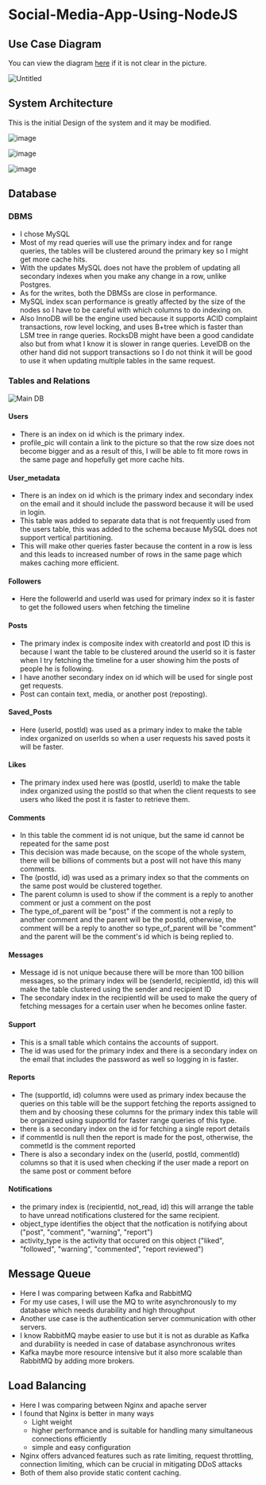 # Social-Media-App-Using-NodeJS
## Use Case Diagram
You can view the diagram <a href="https://online.visual-paradigm.com/w/dpgzbxos/diagrams/?lightbox=1&target=blank&highlight=0000ff&editBlankUrl=https%3A%2F%2Fonline.visual-paradigm.com%2Fapp%2Fdiagrams%2F%23diagram%3Aproj%3D0%26vpov%3D16.3%26vpob%3D20220410%26client%3D1%26edit%3D_blank&layers=1&nav=1&title=Social%20media%20app%20v2&vpov=16.3&vpob=20220410#R3cU2FsdlGVkX1E%2FHVKCnJaBmI4m5mHKG1WoEt9IxB6YXrrJCr210E%3DY8NQiTL52HC23sIGDPr5%2FtfO6sD4812bef7zAt2Sm%2FkIgVD4%2FRI3SsALE3RPqgBgfyJ%2Fe30614TiCkJvwOfQCBj8S6FNJYs0NrGZ8vXzsPYRPoKeJvf58%2BpmtoAQTQ5RzGEUXzkBDUVl3lzdHwffa0M5e%2FbNA8ikOg1PyVmKc2GYyJ9z7ZImFTNuNbqJPs%2FzLmuKQSU%2F59NZFvZp5lqHZv9r2J5h%2FeZ0VpwhtGxDMl0IhQCSSRUxrLk9uOcdugsb9Z13h7nbkPEMy1fSUZtRAmqWwn5vzFVoAr5Py9Lpp%2FJzHl4Wb70nusYZiHDflvVmFAKnlalDnqsUfNT%2FYfsRrA9Jbf%2F6eK8MslSvXCuQuYWn9VFS57owmzAGZ1dbZVe7MSXpBCl605sZpBKibICAbQoTOadcSA5mGZ%2BpW%2ByeDG8vr1zp7IvpFCNx9lCvS8yww6tXpkVdk8Q9gDTF3mEVAI%2BG5OHPHxNYfwO5I%2BkGhyjZDtozu%2BvanZSFO1KnQIlKCeYp1FtlU%2BQwIDg3yZZk9LXUl%2FWfWiopZ%2BrPSEfcp077kyUioRid8I1ZoLfDHNMB%2BH5UxgPDceAvcL3%2FEwiElQ1RKE6ypkV%2B7uSNjQTVhoUoSjvasmKgAwjSnwmLupDA4lI%2F07GXF62wHwgrbMwIj7uFpvnGNuQD2lE8eVWtvSN3%2Fnmcx1UIGy58znvzpkw0%2B%2FxAd%2F7W35FWdCE%2BCETKvia0LHkfXhnUnLGAoJPhVC0kmZeMlKJihH977Uesx0IWbmlgo%2FMHWhmWXKAJsK3s%2FYBLLsBvRAUucMkrY831Ijy6%2Bi3vwo1tKAbqzArKvBFje3wMSg8Ua01yLDsWz7Pv91EJyh2abHCNVbLp%2BXtPSdymp1prmCcvL2pCovf1L5EvmLz2ubjMzZCDdyI1zrUL9hqs4sNODeZbVYocNlJfUYGZ3DLp%2FypfA6J4wGU7G22I1uksdB0XxSTneuynD55cOzS43LzoZbyPxlzk6f0IyediHPERCQeNQOLW5%2BUYFSEwai5Nzll8Lz%2B0UXovjAEweCYUEIml6wVWl5bn8gduvZlMe1UUyHcWypdqAKZsdawgV0KqtJp8mtSSirpRFmsr9LkUzb8xRx7NJmQSAEbD3UjNWS6xEvl%2FXWx9kW%2Fs37bNWrqlnOLdXs%2FSmNsDO14kz0kPSB%2B37G16PR3c7yW7r8JkTR09e2ZbjQo4%2F6E4fE9MyBLQkmdtEWfKYBu1YepFt7KsExc1Ysa6v33QoDxwist8U75QuUiyj7XEjHWHCxdVqH0AbLPB%2FCNWFecuIvOwqvSPcu3aZ4Gr6IgF9N77JSvJBbe6RhgpWP7tLdhmjKBYBzQSxcilldg6zdrd2ywlg1vCCR0R94NuekMjLlQTyRr16404R%2Bs9xVo8GmVccni66sHfzwJB1UigXa1YSvT9uc0TUeyKbKXkTBjzS2q6roXR55cV60grEB%2F9mQonPDR0TBnV7L9tqSBBic%2FI1rqLN4blRUmjlzxjzTnZWtjti0v5G%2Bx%2B%2FIzx3g4EPZEUofQOEsOdtnyuxkm6ZPLKsiBtfNHQwx6A%2FvzMJe%2BZXL0PbaOx1L0xbrM6JZKqPbs5%2BVgBewSlLCozg%2FKLfknnMvPheWFpFOCwg21%2BU0YZs%2BOIkTnwxl5nSLmrZqWV8X7kHWk5YAO%2FzA3A%2Bxder86a7HagueKbHyf64hJgrCgc19NKqaOD0rDDmbfmd7gg6rMi7tiqw4Ca1aXGR8tCOlGurnrqeEEryET7UDwGklyXlDvZDhEp%2BYGYVpASJThjzdoo4WUdzoWzPmSOkU0H0qqWv6cH4xe4OPo7e4dX2Sdgc7CJg9%2B%2FJJratOzjeotodNuMkiTWgQ8oTuReY%2Fsc446zO0pHan4p2UFBVhIzZ80YG0I4JiY42%2ByeMAG2Wmpi1GcxFoR0fNXet9nd7e9IjCJVmpDupUd1H2NT1sBmJ6AOFToxTOPE7Ds6FDEGbNinXH5Rbqe0z04aLxR1IBlEJPYwNQXUkiAoDkHVOtmOoF4Dzn0BBoaqNITwl9mz7GUJ%2Fo7W%2BEFxMTKDBJIgTIhbc%2FqUbU%2FtaAlnYEeZf2NLTLzdgKf83Atz7hxu12dLaWpySNUZpHQywLs5lur5NyKrQT4gjj90OQYoEc%2B7VjBPCf0ddSB2Hq%2B%2BUxckqaRKNuzOERGWwR4Y44sZeD2rA%2BLoD0n%2BEIjNrXTTDuDjnBAdUEaNoUBTlZQ5fVe903OhJCuO0RW%2F%2FYx5iouksGmTFTvz9gnoLB18M0wpKeNoRbaK4fzEb4edWqtJ%2F%2FcxX2jNX%2Bq47ZULFzINkqOguk4EXTQDaDSpK5FfLU%2BJuahunQhyRWxiaTt9%2FAFUwhUQoBnJMZUiLl360f3fYMazFrsSd3sbpbHN8ZemvVqUNidFCsRjlTURH0NARL%2Fedalpgghu2IKoQJgxrZmmHodLz%2B6ANXA3E9u83hB5%2BKvWu%2BcekFY3fANoL8klWzzUbHjq333FJu8r1lA%2Frf9EOiR7ULq1sUE3Ge%2BS7pv7G5v%2FUpxBpUiDuBAHJ7marur9D9k%2F%2FveObtOh1fsajkPgakRvDKQigjAT6Pg86QUVsUoaZcBSRdJHoD2FVO1Dc7lxyDHUoNwfhreNqNhN1spBTH4CyWPI5YM%2BxmPuMhiw7keq%2BnFtwkOgTptcAXP6UsVErOXyjHPpWcA1Ykqis4zXL%2BrdDwtNAZj4X2yoSUCHEiidrlkZ0nY541%2BclQUlHX5xEebM0o%2FVoY9pRC8aiK%2BMgwAEL8MKwr%2Bi5pYDIUhV73HGQSq8ZPOSz%2BYu01IpXTP5siFhCfH3gkFvBWPxtjVYkLjwbKPaNaptBubENE0K3I%2BmBmclQt1Kte3Prd3zM3Mpgm9ybYA65XErMSkSyQ0yUr2hZHNnYoJs5Lj8wE2bQ5gd%2FtOMz8LoDVK4S6fvErllLlVjUI3ra8N0GTmsSbuwsn2p8sHHMsNOXrOvhjaBtgqbJRmWMu0SVpsxP2iAR2a5YTu9noZ36d8gtLu%2BPjr%2BE4ypL9x04ZinPKZk3rgtMXVXUUiHjicAy0pfxtBC%2FnqvxG3LtMLyRNZDVis36L%2FnIeaZt%2FlhOiLu%2FFRZ4RTeR0hb9r%2FuXKSgwQB3xiqHMPKCIKhvR77J26NjmZ3mEqftR%2F%2BuS5riXFUGLY57oHoPhwyiIPJ9qvB785NEZn5mGsorYyhJzmc33uDGih4hY5ndEsZezqZBulK1bqmvEbEp%2BEQONdkZ5byZcrMerLsW6lowHAaXp5EWaEhKM6XNJDH4GUii0tOJDTLeiWqfisqHcT2EnYbRVv7%2B0RCg%2FAS77Bto%2BzDd9cFMKCZQ4wjFvyNddGly5L18ksZbL5gxizrVqB2SPEgEeKZHsoxdjy4gkf0UuTtM7blaDwHCAl8DxlqU7Xu5l8U7x93WYO97UUjYWwEfJLOll6qi2wuC221YHWyjTcXBE2N8rv0L8B8bjGaknRuU0utqTaxlOIIBy89v8S90qjJJegX94S7N3oHLeFsoLKNWzdrZd22b8g1vqRUEu0ZWkYfYHHQHE9RHf4rPkzvwpzYRlkL3nKOHZNi4%2FQXD5sKhzRgfdkBto971C93w6BoBY2i1i1QCQYpxsuLmvdUp5FNrrTrRlxxXM0n8VygKLbT9qFfrIIsqTDbqeDF7r8z%2BtGR0pIMEiK6qhoo4O%2Bk29FwDf68Hqlmg3P5z%2FnjPQJYIe4dzaWpKgk7ZLR1K651hCKbvxNPetCnd0jICPx3FYMmUkxrw7koR2mlGvokkmHgqAjrIGodqTIAvDZaXjk6afOi23FHXOTCfwADrCUwDSIpCoji5cdiyyLsrwMjbGU5vIXrgLgZuj2PGY5ylZvNydUE%2FAAJCoGSM5liolpVhplE1R6%2FIT0iRy1kiZVreqiS%2BG6yPHUwOERqx4cgUG1BeuElbag0YQzlsitMYCri%2B0AEZiTy%2Flh%2FGymhszBTwSqW0CB%2FUodxTq4vQnoZaQHL7Ut%2FZ%2BxU23ovXCdqiGg1deXSxinlk91wNz%2FJ0lC5Wqp1a4BOS%2B6U%2Fyn73qQP43MPWqTsDciJTb4TEI8lDxGcogFXGekQi8S7rxkagSZOS%2Btport6U5NeQUhgDVfJDTwbHev7waNZOiNGLeW7xKwult1j6927HiR7f52%2BL1jqH4V5gDO7adboQ6ecmJIJGopdcE8ixyt0cbjPi3PDHbOaY4b7a%2BhbSdAlsdw6fuTLN9%2BZuEJNGWwrrM0xE3rYxXyW9XAGOcEvCxFLTzlGQ1y5Wx1WiTT3Ri%2FM%2FN%2BGD4t0PHDicdvkO%2FryF94%2F9Br9oD6zqDlfNWiYh6gg%2BI1HR8Jjj6NOHK09iAG%2FHYopLzaLunkc%2Bj8GlQmkiV0TqAQFrNK9oR5D81iDE2RKXkefgANzoJBS2EZF4EQx5uZlGCD%2BI9bUzKfI6BSc1FJoXFUCuEzt7bvvM5f9aOfPWaqBMDlNz%2FoMpvwcSmPJqmhnWkpLTQ79VUuQQMZmsR8DxZIHME5YxVLwV%2FhiTfTS%2FVpqzqCiIEu7RYaR%2BrjLFXxTFvy4M46%2F2FHyJvPB9XPEVYN7HDlqwJm58jEZE9sdiEFyqawv0MTeboaAAKXUDzvQG5cnrzqlrzssD4Vkq1XZjkN3DkzFX4OdFHjG3AwTCsoKpWJOcdV3wWLsBE3zHTLqMZC7TFinS2gJ6yD%2Bgz7hUkPzmBR%2BYtXcbQETU9RuRSPdAOmObeF%2FJ9DolJoBNFSo2YVFZ65c5I56%2FicGOXKUV1BKM23U6Xum6WArGpWy3cwxMT8n3jJIq5qtyq%2B6xaIRzM5FRMw%2BqWIX4aPxGVdAghUcOpx3xiceD%2FzNMn3%2FExadtcjv87R5H2tfgVp1yLM7xaoYpzoR6g0wtEPTiN1lQCdfD5SKMDMV7GONjnm1TpROg1Uthy%2Fh14U9WKInyeqfrLTdJx7X2nV%2BpAN4O2jl7JqtlDDsEJ4B6PJbEQKSEKNlQRDy0gDmBekiQWY%2FMTxGMaGE%2Ba1EM4tEHuHchV5%2FIugVH9wg3%2FKna23jvw5gIVzzxa9YRDurLBBCUbT9I%2FEXY6Ikq2IqEjIk2dIRmS%2FWy3Hu6mrEkNxZ7aYtgOwrcGBk4JgbRCxCPKUjKLEDcoLdg60bzbAZo%2BWlkIDI2ax9WLQWN3leN94s6fhpPhyPyo6Z3NrUDYoq3fM9fGadxhDLRS5m1i2asPQ4MmdpUj2Q7eOM8G51yaZC5t9XrnxKVvQEVJwz11KqRGjXHvzYjbMDIMjyiizKMIx%2BHOEOtm6AQEATNhAEYG4yLwhiq4BtIf54ao%2Bm%2F1dwF7oU0TSIFTGF0xMGOQdkKm4lyL2jhwqUQCEUYWZWxS3ibn5N4GKYJdvP9SfZ2NnKFsxhACsZdxCcnICSEuXQp4dcpXOR8%2Fe3H9XIX30PEPofrIvncMSgqcg71BggOXySDa2PTCMOYvIoNKs8woWYYrBHv63xko0VzGDBqO2wNPKzA8fUi40IEwO5zF2Qtpi8XsJMXi5gPIC7SiQ9jmZt1%2FqPZJ1IgaIziEv1qhbfqmWjULd4qzoobEKN4Fcuig0%2BIu4BEki82towBcWHTrgQi3YuhIQT7xmToTVanqPNnkMm77XXkphpB4mlYNjL4KkDgnfckfI3EczlYgePs20emsvXQYOrAxzEiA5A3r4yk08kIRI1U098F2TkqZUPJT4FTDS4E7XMKPkN2HVmpCc259IVvL2Dy7z0GfustTSDVUzs4YQy21%2BwbjM1ymmHeg79GGwG2vjnW632Dlwn8VGvXWDbh%2BCiGTjbA6VVJInOzxiMIEspPqCAuvOQMaBO6TBFcRUs0xoIKEGAu%2BPb3zQ29MBjYevs3JOCiSGQEPWx4UVDx1CKI3jYElV4d23k0ys%2Fh7rPIgOia3Z5GVPUimfodKH6P%2B8DbRlBGkp6uwGTPmiiAjW2BJeX9ooAar4qpDp5FYq53OhB09x1lU0lYAvBrRbv%2FwtgLm5dqcFHU72Qbv3MeAjY0ocIE4IORrbW0N7RHGdC99vvKAHoxN8dhJkf7riZV%2BbGZgixsXt%2F2s2ilrNt6qKW%2BVmRXjTMXbN6BiK%2FcymILhjUMX1MY9qmr3NpsCE8%2FVmseQE4QDUi1XW2v2r6VY4pfIceJd6cArjE5h182fmwjXpczMMBG0KPYCp1GKfaNSEf9BIUP7jk02O9Gncl1ipKnf1YftWBlaVafdYASiw5U6jiJDfpgS9vQ3RIB04jrxPiHaD%2BPE4DGtLaRxeO2LYqZZcWKZDk1mRDYyQ33YjfjbNcWggOSDeBpVgRvcTH2lvix2N3ImWgkJON1%2FDmyNMssV9GbXP9NYt0vPY0FPJ8pXluvaaDt8FdOmvuBP17eSY7elQH%2FyduOuwFykspxkg2YQQWklihqmUJlYRHLFvaVYUWwe1uNT8NFpEnyUwCJ9AMUiykjdAyoVSvkSD9CyaAaVV6ZB3se9q%2B9U8TtGeiSwkON6GHXsxrQZkucJdqgE7JDxOVDwhPg3uYC6ippT102NdsmiaOFQD9w%2F%2FnSmKfn3vdV7Ne4NEekc3XXN82DJuwlDXvxEeNf9i%2FiQoL4bzsw50FaQM1EZsJQXDi5VO3YGpQry91%2Bp%2F1DtlnnEEmeAEECQcOvLmhPR1uvEuCfkAOKtDVKZ157ZUD4S8ozldDRk4r%2BCDfraZzDJ3honxJMvLrMuYEWVszzMtZUJB00DeKmK5tIJziesULpENXm4Q7H7QTT239yL%2BnuW3mUJ7pZecCguR%2FJwmaV6wn30v6QveJOBVDM%2BKsDV7ON6HsqR4uMDTwnUDvRpPcJ9Pu%2FOVDmOA4gk2%2B32TYgTLMhJI7vMDVUSxHb5kVr%2Bhly5h2Yc6FqhZ%2Fg66U0TVfPcZe0fAl1KkzgVrjYLf9NtZnjOku6jtFA0QfXIOCkg6d3oBVtuTr4a7PQbYCPaS2uq%2BDULGOlTOOybJkZ46Ua91HwEHpnEfi2af3ANcnpko7XgEwc58LzwAzYyOi%2Fw5Cufl07odAQPhTNi5yzMgaKf5ft7sGkIcQdsSKNF23YvDtzKeiuyuUYUxpDoza9rHAU4y%2FdJmYbOOBSjJznjnB45e3DzC3ermqyvp4SzeLKo6xBcj0FbEiOQpSluzom3TsAdlU7y%2FyeLgIfOHgBh4ZSDoFIflE6KMdCWzsM75bHS6UyvSX4wWdMeNd%2ByOz1UU9HxYdB4Vou72wGEOgNtRsYUZIn8wY%2FDf5alCRpY1W24FDqOGzbauxH9ER1%2BrBKOOgIOBtLzJwa2bHh9pRSosijSBS6mUBoZJfpNmi%2BTgprxJlipsu7UiqkngemeosbGu6DS5x7D9boMhPMvJHMo5dFf95ySSQiOU9truLDmgDgfJCdM4O3KIA83Grwx4aftKVmbx68WJ2EGswFU3NUSckqqbZOkHgX5%2B5jY%2FiR8quAbu3aheGDB0WrY8zkSYqLlUKycs8ALbO%2FeduWUvxYAvAFObQkeZGECu3hWLX4RZDjbcpkC1rpkXwWdKzRfUdpvehsv7cTWHWda2tW6e5W2MG4UJb%2BKJpLyE7KXXhUE6e5xGlnW5%2B9lNB9rMfvKexey7m27dIfjw9s5XSgAd9tGCMJQSvH4eTtlq40GMJzvLO9hR6yXUIbRiPj9ee8eW6S3CEdkFWRxZojGBvBA2QA5Gnh22hQ7fN5kXpS0FVVH4cV99amF5zEQmIe4yKNFyuZvJJFLjiqPIbuUPQQK0y4%2FpkwY2npEoSu4iLgjdUD03RMiG089XMXS%2FmuodlC%2BZOGTRcrB8U5FlRvIWqqEau6dQ9r67Vf%2BC1kVP9gnarqXBPuubr2%2BermYTzhyU5YSrWdU9ZS5JZl5L1lunn%2BmcyAaOwZFh646yGzFPcm1YIDOEQFIMkIqte2IzRG5IXF7S7VvR%2FXopBBB8bmwm9Kti8fmvwT6oqd2kstW%2FTb635aJoxoFqefRzwWKFz6DuOa3zYaanZm4q%2BqzqvxfvSqdzu7noB3Y%2BTOMmO2WJWkGGReE7s1KpDJicfXjP5Es6PJ1%2BD6yfobmfTLZeLRq4uFR0vpCs%2BYy4xGB2GD6y%2BAhI5aoMcfiVJINAf4Q7cIQ9VfRtvQMj99kyx%2FCwPicA7lB%2Fg2no9Z5xZxjuix3CLG%2BzXOiZLQDvYnHpRVvPmCSh4Poq7eltHtbv%2BBxjyn059vas6k0HkplNMd%2FlO%2FsEueFqBXq8Zm5RyyBuxROvDstAOpWKKV0jivKpA06eSuWSTZ0Sdlmg%2F%2B1rMrb4d3evHtooHPzGlAzhVIJO244N%2FewjB9JclWe0Pbn5N998K6aIuakl3DwKCnB67fE7PLAyj3ZZ%2BH5Y2KaOV8jORWA2At08GID8iO2xGRJuTBknGTzkoukwcSEoR5g8kyC%2BdALbcdWf%2FgNeC%2BRjJKzASaBxiTHmj8pPnVjpKObxEuQFCqW%2B2eALpfLfeHsytXD0Hry3kwiMO11dN8V%2BWJg2Ud4wBFFYKmwdFIlZJk5WrcZqWQ9sXBZjvssWw6mOwxVMj47gje3hUl4Ocz7XaQ5eblKjnCULyMr1FeL35h%2BrILGCG5VvNPta9lCPh5LQCa8xSc0ygIho7qDqOwbyzGxnIrm0XzD%2BK6CdhYFLfybiNxXLmWNBCmi9CzzSmnMcZ5MayVmqYMkV%2FeO3C%2FlmKi3IcG7cQosDJbPbvwdHWjzZRfzLO04auL0lnciuKHMxPq0grEbPITRnvv5kE90eGPjs7bXwxf3BAU6vOxkOFV91Zo28ONj1TPg1es5gyYFdFGBknNLrBZItNOpuJe3kFFJ88bbNyHJMOJsGz14as779B4TZT0jPLQ%2FafV68VRdBOVLMPe6akCdoWQfsjLgjBLQZVa9JVczY%2FZB1RlIDQVYh9omQFf21LlEE7G8DN6HjX6NG9Ur1ey4hzcsJ1%2BZI5YKVSRTtTCnkEyeRfpCWZUE9Iy4BhPFkQQma4hPovSSbjyeJwXG8wj5G5m%2B%2FJr8OxKILpdGTpyGw%2FL3UtlPjZpZGCjjyJt0%2B%2BnreGoCEu7O9KNuXXSQQi75Ws%2FXSsNmtr6CM8e5WFYy%2BMw7DgYKqXTPs5yWE1Ijm2uqENeTKtDPN9HcNKxUQlk24ZzEFjHsVa5XXMkThPcx9AsIvN6HQ8NlXOKXhnCT1zkyjGlqjTx9lZHcl6%2B00BiCCi9y2%2FQ90f4UvBFIvF2Uhi71v9bU102sLTPR3jyckesNm1rh4RchcKIcYh3YVhUaomEq%2FZd0%2Fv4G6buGpemf15FnJHteTefS6PNlR4H5miKFAzPy0MlOAQNPl8xr1zVAW9VfdFF8I%2BfcKYKsEu5wDpSUkd0lv1cq6G0zNZGcALM5AGpCal3Jj1LCL0RwKdbv%2FviBL07gGaynuLh1f%2FM%2FWox%2F6HWpRHlt5JxkJy%2B%2BjpRH0xyeWUv5inixbc2XHk4HkACE4KY3d5H23nNBmKNkPNEpWyk%2FOIsITHCj7JTQlj%2BQQU%2BuPjYG3QrBpTiy0tm9piVenjyKUYq5l0OaxmSi%2BOq4ZTrxfDxxdbXQnH7yaXQmTit8VrSQxnoYj2PjjrtXlGprwLp%2Bj7g5euLupByH1FqRsLJ5Xq0RTEKGJodD3BETx2zT67bgeTNfX5GfyrHP7tSx7NIjpOmqB6F122PoE3KqUdSAyoAs2ayLWaqwHPiAloOhAgxZaIF%2FnYoC%2Bn8q58GkX5Dz%2FrGkDYJrJqjSeZjvMZ50hlZrTZ4SJPUYT7OcIalwQYWQBfZDg%2FEtsPQm8KveJLDBGfZ4H4jw%2BY4RCQHW6lxgxURjR58wlZJ12gc5y5Pf8hPZ5aDs5DA56DB9KIG81rVB3geXOuk08hiMz%2B5qZwdkvsCFkQTRITex6R9ffGYLnoQLxh7YH%2FFBJkf8kDsChqM13bt5n9DF57HVQZSkMwkAFhA90B5cRFcHeKI6oFhHO%2FiucUKIkug%2Brwrv7ShR9J9vt%2BL4rea3eRpzl7dL6eZ90zjHoBQ8rnLPeTeYX8WBfPVlCmcq3Oi595NBTWQblh5kUazFkrCGGC5xkjOEDRW53vOEKJtcMKFNBK9nAtHNMptj2oihMo2j8ISmcNiwrorCOP9lOfZbfU%2FcQXL5iBgWaQadT8u2g9R4Hb42UnUzeJeC8jChCgXYCUOCmcm5IjT9gzNkU2HuQKwsG%2FluAKuYBDbFCMb8VFh%2FcuhJ9cjvDTSVkKHed8F0QBOKX3HFd1vJo2T568HZnCtxWaBdjNBs2RlG2KIfkYZk0dU26KFTKf0XosyII1wXHonSW0ATvYsmkQv3srPMmvZfsYHs7WIsa2j1WbqTwmAK72Bx7zbxPTquesx1lowSSvM0%2F3nIi5p2qgAzrc74QSl0afzNifRL7RUkzjPVSAG2Ovcv2Zpou24b%2FrtWif8bPzq922SSAgx1n5zghqljlmoIJAwHN8hv3ud4u5dUDAX6FeLZrNSPHRwYzPRiK%2BfWcTF1YZAikPDZO9yqpxMOG0%2Fc9rc50fKoNvAJwI3P7umhMcgcEViN1BOieBmLrCqFY%2BewHkbK%2BjimMHFO4xzsNtBQfpVSMTDptx33YW%2BHs%2BvnUZ%2Fnxw0Ni6B0n%2BpxpT9gltZ0%2FpKYTJypUL2wGW90Db%2FB4cbySeTb0E9GWmDuxNUhOwgi5HDHIyDwstbEtSwpymkXAs1E%2BNsNhsGgUIAU7MhMBO7bbJmHv1oL41be4elRhXq8ahvN%2B3oEbAHQ0%3D13KtZ22e">here</a> if it is not clear in the picture.

![Untitled](https://github.com/user-attachments/assets/aa8616e5-c297-4270-89c6-682f56f8b016)

## System Architecture
This is the initial Design of the system and it may be modified.

![image](https://github.com/user-attachments/assets/f23bc1f9-2451-43e2-96a5-5aff97700887)

![image](https://github.com/user-attachments/assets/2226a6d8-cbe6-4b88-8447-46b12115367e)

![image](https://github.com/user-attachments/assets/3f7a0f50-ab69-484e-9571-be2268b8dc63)


## Database
### DBMS
* I chose MySQL
* Most of my read queries will use the primary index and for range queries, the tables will be clustered around the primary key so I might get more cache hits.
* With the updates MySQL does not have the problem of updating all secondary indexes when you make any change in a row, unlike Postgres.
* As for the writes, both the DBMSs are close in performance.
* MySQL index scan performance is greatly affected by the size of the nodes so I have to be careful with which columns to do indexing on.
* Also InnoDB will be the engine used because it supports ACID complaint transactions, row level locking, and uses B+tree which is faster than LSM tree in range queries. RocksDB might have been a good candidate also but from what I know it is slower in range queries. LevelDB on the other hand did not support transactions so I do not think it will be good to use it when updating multiple tables in the same request.
  
### Tables and Relations

![Main DB](https://github.com/user-attachments/assets/424d7dd9-fc33-4366-9a55-5a23e146ee8e)

#### Users
* There is an index on id which is the primary index.
* profile_pic will contain a link to the picture so that the row size does not become bigger and as a result of this, I will be able to fit more rows in the same page and hopefully get more cache hits.

#### User_metadata
* There is an index on id which is the primary index and secondary index on the email and it should include the password because it will be used in login.
* This table was added to separate data that is not frequently used from the users table, this was added to the schema because MySQL does not support vertical partitioning.
* This will make other queries faster because the content in a row is less and this leads to increased number of rows in the same page which makes caching more efficient.

#### Followers
* Here the followerId and userId was used for primary index so it is faster to get the followed users when fetching the timeline

#### Posts
* The primary index is composite index with creatorId and post ID this is because I want the table to be clustered around the userId so it is faster when I try fetching the timeline for a user showing him the posts of people he is following.
* I have another secondary index on id which will be used for single post get requests.
* Post can contain text, media, or another post (reposting).

#### Saved_Posts
* Here (userId, postId) was used as a primary index to make the table index organized on userIds so when a user requests his saved posts it will be faster.

#### Likes
* The primary index used here was (postId, userId) to make the table index organized using the postId so that when the client requests to see users who liked the post it is faster to retrieve them.

#### Comments
* In this table the comment id is not unique, but the same id cannot be repeated for the same post
* This decision was made because, on the scope of the whole system, there will be billions of comments but a post will not have this many comments.
* The (postId, id) was used as a primary index so that the comments on the same post would be clustered together.
* The parent column is used to show if the comment is a reply to another comment or just a comment on the post
* The type_of_parent will be "post" if the comment is not a reply to another comment and the parent will be the postId, otherwise, the comment will be a reply to another so type_of_parent will be "comment" and the parent will be the comment's id which is being replied to.

#### Messages
* Message id is not unique because there will be more than 100 billion messages, so the primary index will be (senderId, recipientId, id) this will make the table clustered using the sender and recipient ID
* The secondary index in the recipientId will be used to make the query of fetching messages for a certain user when he becomes online faster.

#### Support
* This is a small table which contains the accounts of support.
* The id was used for the primary index and there is a secondary index on the email that includes the password as well so logging in is faster.

#### Reports
* The (supportId, id) columns were used as primary index because the queries on this table will be the support fetching the reports assigned to them and by choosing these columns for the primary index this table will be organized using supportId for faster range queries of this type.
* there is a secondary index on the id for fetching a single report details
* if commentId is null then the report is made for the post, otherwise, the commetId is the comment reported
* There is also a secondary index on the (userId, postId, commentId) columns so that it is used when checking if the user made a report on the same post or comment before

#### Notifications
* the primary index is (recipientId, not_read, id) this will arrange the table to have unread notifications clustered for the same recipient.
* object_type identifies the object that the notfication is notifying about ("post", "comment", "warning", "report")
* activity_type is the activity that occured on this object ("liked", "followed", "warning", "commented",  "report reviewed")

## Message Queue
* Here I was comparing between Kafka and RabbitMQ
* For my use cases, I will use the MQ to write asynchronously to my database which needs durability and high throughput
* Another use case is the authentication server communication with other servers.
* I know RabbitMQ maybe easier to use but it is not as durable as Kafka and durability is needed in case of database asynchronous writes
* Kafka maybe more resource intensive but it also more scalable than RabbitMQ by adding more brokers.

## Load Balancing
* Here I was comparing between Nginx and apache server
* I found that Nginx is better in many ways
	* Light weight
	* higher performance and is suitable for handling many simultaneous connections efficiently 
	* simple and easy configuration
* Nginx offers advanced features such as rate limiting, request throttling, connection limiting, which can be crucial in mitigating DDoS attacks
* Both of them also provide static content caching.
